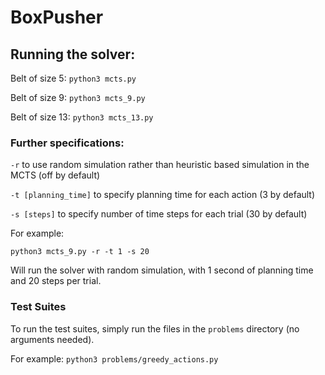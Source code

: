 # BoxPusher

## Running the solver:
Belt of size 5:
`python3 mcts.py`

Belt of size 9:
`python3 mcts_9.py`

Belt of size 13:
`python3 mcts_13.py`

### Further specifications:
`-r` to use random simulation rather than heuristic based simulation in the MCTS (off by default)

`-t [planning_time]` to specify planning time for each action (3 by default)

`-s [steps]` to specify number of time steps for each trial (30 by default)

For example:

`python3 mcts_9.py -r -t 1 -s 20`

Will run the solver with random simulation, with 1 second of planning time and 20 steps per trial.


### Test Suites
To run the test suites, simply run the files in the `problems` directory (no arguments needed).

For example:
`python3 problems/greedy_actions.py`
